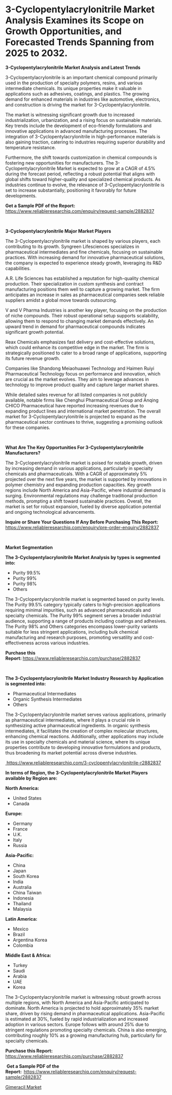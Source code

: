 <p><h1>3-Cyclopentylacrylonitrile Market Analysis Examines its Scope on Growth Opportunities, and Forecasted Trends Spanning from 2025 to 2032.</h1></p><p><strong>3-Cyclopentylacrylonitrile Market Analysis and Latest Trends</strong></p>
<p><p>3-Cyclopentylacrylonitrile is an important chemical compound primarily used in the production of specialty polymers, resins, and various intermediate chemicals. Its unique properties make it valuable in applications such as adhesives, coatings, and plastics. The growing demand for enhanced materials in industries like automotive, electronics, and construction is driving the market for 3-Cyclopentylacrylonitrile. </p><p>The market is witnessing significant growth due to increased industrialization, urbanization, and a rising focus on sustainable materials. Key trends include the development of eco-friendly formulations and innovative applications in advanced manufacturing processes. The integration of 3-Cyclopentylacrylonitrile in high-performance materials is also gaining traction, catering to industries requiring superior durability and temperature resistance.</p><p>Furthermore, the shift towards customization in chemical compounds is fostering new opportunities for manufacturers. The 3-Cyclopentylacrylonitrile Market is expected to grow at a CAGR of 4.5% during the forecast period, reflecting a robust potential that aligns with global shifts toward higher-quality and specialized chemical products. As industries continue to evolve, the relevance of 3-Cyclopentylacrylonitrile is set to increase substantially, positioning it favorably for future developments.</p></p>
<p><strong>Get a Sample PDF of the Report:&nbsp;</strong> <a href="https://www.reliableresearchiq.com/enquiry/request-sample/2882837?utm_campaign=3085&utm_medium=2&utm_source=Github&utm_content=ia&utm_term=13032025&utm_id=3-cyclopentylacrylonitrile">https://www.reliableresearchiq.com/enquiry/request-sample/2882837</a></p>
<p>&nbsp;</p>
<p><strong>3-Cyclopentylacrylonitrile Major Market Players</strong></p>
<p><p>The 3-Cyclopentylacrylonitrile market is shaped by various players, each contributing to its growth. Syngreen Lifesciences specializes in pharmaceutical intermediates and fine chemicals, focusing on sustainable practices. With increasing demand for innovative pharmaceutical solutions, the company is expected to experience steady growth, leveraging its R&D capabilities.</p><p>A.R. Life Sciences has established a reputation for high-quality chemical production. Their specialization in custom synthesis and contract manufacturing positions them well to capture a growing market. The firm anticipates an increase in sales as pharmaceutical companies seek reliable suppliers amidst a global move towards outsourcing.</p><p>V and V Pharma Industries is another key player, focusing on the production of niche compounds. Their robust operational setup supports scalability, allowing them to respond to changing market demands effectively. An upward trend in demand for pharmaceutical compounds indicates significant growth potential.</p><p>Reax Chemicals emphasizes fast delivery and cost-effective solutions, which could enhance its competitive edge in the market. The firm is strategically positioned to cater to a broad range of applications, supporting its future revenue growth.</p><p>Companies like Shandong Meiaohuawei Technology and Haimen Ruiyi Pharmaceutical Technology focus on performance and innovation, which are crucial as the market evolves. They aim to leverage advances in technology to improve product quality and capture larger market shares.</p><p>While detailed sales revenue for all listed companies is not publicly available, notable firms like Chenghui Pharmaceutical Group and Anqing CHICO Pharmaceutical have reported increasing revenues due to expanding product lines and international market penetration. The overall market for 3-Cyclopentylacrylonitrile is projected to expand as the pharmaceutical sector continues to thrive, suggesting a promising outlook for these companies.</p></p>
<p>&nbsp;</p>
<p><strong>What Are The Key Opportunities For 3-Cyclopentylacrylonitrile Manufacturers?</strong></p>
<p><p>The 3-Cyclopentylacrylonitrile market is poised for notable growth, driven by increasing demand in various applications, particularly in specialty chemicals and pharmaceuticals. With a CAGR of approximately 5% projected over the next five years, the market is supported by innovations in polymer chemistry and expanding production capacities. Key growth regions include North America and Asia-Pacific, where industrial demand is surging. Environmental regulations may challenge traditional production methods, prompting a shift toward sustainable practices. Overall, the market is set for robust expansion, fueled by diverse application potential and ongoing technological advancements.</p></p>
<p><strong>Inquire or Share Your Questions If Any Before Purchasing This Report:</strong> <a href="https://www.reliableresearchiq.com/enquiry/pre-order-enquiry/2882837?utm_campaign=3085&utm_medium=2&utm_source=Github&utm_content=ia&utm_term=13032025&utm_id=3-cyclopentylacrylonitrile">https://www.reliableresearchiq.com/enquiry/pre-order-enquiry/2882837</a></p>
<p>&nbsp;</p>
<p><strong>Market Segmentation</strong></p>
<p><strong>The 3-Cyclopentylacrylonitrile Market Analysis by types is segmented into:</strong></p>
<p><ul><li>Purity 99.5%</li><li>Purity 99%</li><li>Purity 98%</li><li>Others</li></ul></p>
<p><p>The 3-Cyclopentylacrylonitrile market is segmented based on purity levels. The Purity 99.5% category typically caters to high-precision applications requiring minimal impurities, such as advanced pharmaceuticals and specialty chemicals. The Purity 99% segment serves a broader industrial audience, supporting a range of products including coatings and adhesives. The Purity 98% and Others categories encompass lower-purity variants suitable for less stringent applications, including bulk chemical manufacturing and research purposes, promoting versatility and cost-effectiveness across various industries.</p></p>
<p><strong>Purchase this Report:&nbsp;</strong><a href="https://www.reliableresearchiq.com/purchase/2882837?utm_campaign=3085&utm_medium=2&utm_source=Github&utm_content=ia&utm_term=13032025&utm_id=3-cyclopentylacrylonitrile">https://www.reliableresearchiq.com/purchase/2882837</a></p>
<p>&nbsp;</p>
<p><strong>The 3-Cyclopentylacrylonitrile Market Industry Research by Application is segmented into:</strong></p>
<p><ul><li>Pharmaceutical Intermediates</li><li>Organic Synthesis Intermediates</li><li>Others</li></ul></p>
<p><p>The 3-Cyclopentylacrylonitrile market serves various applications, primarily as pharmaceutical intermediates, where it plays a crucial role in synthesizing active pharmaceutical ingredients. In organic synthesis intermediates, it facilitates the creation of complex molecular structures, enhancing chemical reactions. Additionally, other applications may include its use in specialty chemicals and material science, where its unique properties contribute to developing innovative formulations and products, thus broadening its market potential across diverse industries.</p></p>
<p><a href="https://www.reliableresearchiq.com/3-cyclopentylacrylonitrile-r2882837?utm_campaign=3085&utm_medium=2&utm_source=Github&utm_content=ia&utm_term=13032025&utm_id=3-cyclopentylacrylonitrile">&nbsp;https://www.reliableresearchiq.com/3-cyclopentylacrylonitrile-r2882837</a></p>
<p><strong>In terms of Region, the 3-Cyclopentylacrylonitrile Market Players available by Region are:</strong></p>
<p>
    <p> <strong> North America: </strong>
        <ul>
            <li>United States</li>
            <li>Canada</li>
        </ul>
        </p> 
    <p> <strong> Europe: </strong>
        <ul>
            <li>Germany</li>
            <li>France</li>
            <li>U.K.</li>
            <li>Italy</li>
            <li>Russia</li>
        </ul>
        </p> 
    <p> <strong> Asia-Pacific: </strong>
        <ul>
            <li>China</li>
            <li>Japan</li>
            <li>South Korea</li>
            <li>India</li>
            <li>Australia</li>
            <li>China Taiwan</li>
            <li>Indonesia</li>
            <li>Thailand</li>
            <li>Malaysia</li>
        </ul>
        </p> 
    <p> <strong> Latin America: </strong>
        <ul>
            <li>Mexico</li>
            <li>Brazil</li>
            <li>Argentina Korea</li>
            <li>Colombia</li>
        </ul>
        </p> 
    <p> <strong> Middle East & Africa: </strong>
        <ul>
            <li>Turkey</li>
            <li>Saudi</li>
            <li>Arabia</li>
            <li>UAE</li>
            <li>Korea</li>
        </ul>
    </p>
    </p>
<p><p>The 3-Cyclopentylacrylonitrile market is witnessing robust growth across multiple regions, with North America and Asia-Pacific anticipated to dominate. North America is projected to hold approximately 35% market share, driven by rising demand in pharmaceutical applications. Asia-Pacific is estimated at 30%, fueled by rapid industrialization and increased adoption in various sectors. Europe follows with around 25% due to stringent regulations promoting specialty chemicals. China is also emerging, contributing roughly 10% as a growing manufacturing hub, particularly for specialty chemicals.</p></p>
<p><strong>Purchase this Report: </strong><a href="https://www.reliableresearchiq.com/purchase/2882837?utm_campaign=3085&utm_medium=2&utm_source=Github&utm_content=ia&utm_term=13032025&utm_id=3-cyclopentylacrylonitrile">https://www.reliableresearchiq.com/purchase/2882837</a></p>
<p>&nbsp;<strong>Get a Sample PDF of the Report:&nbsp;&nbsp;</strong><a href="https://www.reliableresearchiq.com/enquiry/request-sample/2882837?utm_campaign=3085&utm_medium=2&utm_source=Github&utm_content=ia&utm_term=13032025&utm_id=3-cyclopentylacrylonitrile">https://www.reliableresearchiq.com/enquiry/request-sample/2882837</a></p>
<p><strong></strong></p>
<p><p><a href="https://github.com/kaloyhboosh/Market-Research-Report-List-1/blob/main/gimeracil-market.md?utm_campaign=3085&utm_medium=2&utm_source=Github&utm_content=ia&utm_term=13032025&utm_id=3-cyclopentylacrylonitrile">Gimeracil Market</a></p></p>